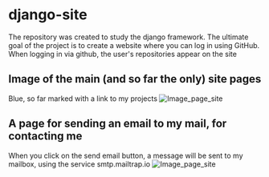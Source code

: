 # django-site
The repository was created to study the django framework. The ultimate goal of the project is to create a website where you can log in using GitHub. When logging in via github, the user's repositories appear on the site


## Image of the main (and so far the only) site pages
Blue, so far marked with a link to my projects
![Image_page_site](https://sun9-44.userapi.com/impg/qIDLEw1id0LXmbr_QlZ7JBIGHSVpC7xgxdBQtA/iMMOubXdLhM.jpg?size=1911x926&quality=96&sign=f8d32f84749712b5043c5c1b64f44829&type=album)

## A page for sending an email to my mail, for contacting me
When you click on the send email button, a message will be sent to my mailbox, using the service smtp.mailtrap.io
![Image_page_site](https://sun9-87.userapi.com/impg/812UhsXn3E6ppSTx9vxJ1KJ515if-6dqBHPn5Q/JXd0DGmbQog.jpg?size=1918x934&quality=96&sign=6d020e4ba8662f6dd40dd3e830116108&type=album)

